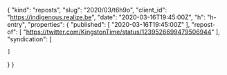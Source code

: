 {
  "kind": "reposts",
  "slug": "2020/03/t6h9o",
  "client_id": "https://indigenous.realize.be",
  "date": "2020-03-16T19:45:00Z",
  "h": "h-entry",
  "properties": {
    "published": [
      "2020-03-16T19:45:00Z"
    ],
    "repost-of": [
      "https://twitter.com/KingstonTime/status/1239526699479506944"
    ],
    "syndication": [

    ]
  }
}
